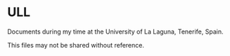 # ULL
Documents during my time at the University of La Laguna, Tenerife, Spain.

This files may not be shared without reference.
